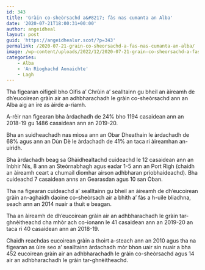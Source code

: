 ```yaml
---
id: 343
title: 'Gràin co-sheòrsachd a&#8217; fàs nas cumanta an Alba'
date: '2020-07-21T18:00:31+00:00'
author: angeidheal
layout: post
guid: 'https://angeidhealur.scot/?p=343'
permalink: /2020-07-21-grain-co-sheorsachd-a-fas-nas-cumanta-an-alba/
image: /wp-content/uploads/2022/12/2020-07-21-grain-co-sheorsachd-a-fas-nas-cumanta-an-alba.webp
categories:
    - Alba
    - 'An Rìoghachd Aonaichte'
    - Lagh
---
```


Tha figearan oifigeil bho Oifis a’ Chrùin a’ sealltainn gu bheil an àireamh de dh’eucoirean gràin air an adhbharachadh le gràin co-sheòrsachd ann an Alba aig an ìre as àirde a-riamh.

A-rèir nan figearan bha àrdachadh de 24% bho 1194 casaidean ann an 2018-19 gu 1486 casaidean ann an 2019-20.

Bha an suidheachadh nas mìosa ann an Obar Dheathain le àrdachadh de 68% agus ann an Dùn Dè le àrdachadh de 41% an taca ri àireamhan an-uiridh.

Bha àrdachadh beag sa Ghàidhealtachd cuideachd le 12 casaidean ann an Inbhir Nis, 8 ann an Steòrnabhagh agus eadar 1-5 ann an Port Rìgh (chaidh an àireamh ceart a chumail dìomhar airson adhbharan prìobhaideachd). Bha cuideachd 7 casaidean anns an Gearasdan agus 10 san Òban.

Tha na figearan cuideachd a’ sealltainn gu bheil an àireamh de dh’eucoirean gràin an-aghaidh daoine co-sheòrsach air a bhith a’ fàs a h-uile bliadhna, seach ann an 2014 nuair a thuit e beagan.

Tha an àireamh de dh’eucoirean gràin air an adhbharachadh le gràin tar-ghnèitheachd cha mhòr ach co-ionann le 41 casaidean ann an 2019-20 an taca ri 40 casaidean ann an 2018-19.

Chaidh reachdas eucoirean gràin a thoirt a-steach ann an 2010 agus tha na figearan as ùire seo a’ sealltainn àrdachadh mòr bhon uair sin nuair a bha 452 eucoirean gràin air an adhbharachadh le gràin co-sheòrsachd agus 14 air an adhbharachadh le gràin tar-ghnèitheachd.